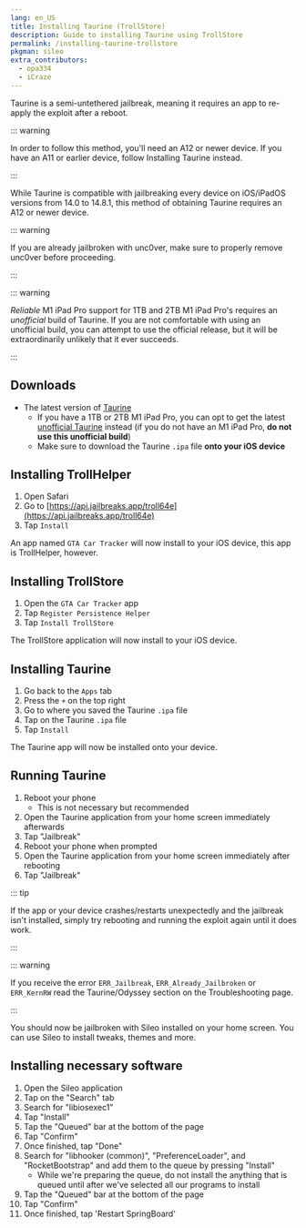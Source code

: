 ```yaml
---
lang: en_US
title: Installing Taurine (TrollStore)
description: Guide to installing Taurine using TrollStore
permalink: /installing-taurine-trollstore
pkgman: sileo
extra_contributors:
  - opa334
  - iCraze
---
```


Taurine is a <router-link to="/types-of-jailbreak/#semi-untethered-jailbreaks">semi-untethered jailbreak</router-link>, meaning it requires an app to re-apply the exploit after a reboot.

::: warning

In order to follow this method, you'll need an A12 or newer device. If you have an A11 or earlier device, follow <router-link to="/installing-taurine">Installing Taurine</router-link> instead.

:::

While Taurine is compatible with jailbreaking every device on iOS/iPadOS versions from 14.0 to 14.8.1, this method of obtaining Taurine requires an A12 or newer device.

::: warning

If you are already jailbroken with unc0ver, make sure to properly <router-link to="/removing-unc0ver">remove unc0ver</router-link> before proceeding.

:::

::: warning

*Reliable* M1 iPad Pro support for 1TB and 2TB M1 iPad Pro's requires an *unofficial* build of Taurine. If you are not comfortable with using an unofficial build, you can attempt to use the official release, but it will be extraordinarily unlikely that it ever succeeds.

:::

## Downloads

- The latest version of [Taurine](https://taurine.app/)
    - If you have a 1TB or 2TB M1 iPad Pro, you can opt to get the latest [unofficial Taurine](https://github.com/TheMasterOfMike/Taurine/releases/tag/1.1.7-3_M1) instead (if you do not have an M1 iPad Pro, **do not use this unofficial build**)
    - Make sure to download the Taurine `.ipa` file **onto your iOS device**

## Installing TrollHelper

1. Open Safari
1. Go to [https://api.jailbreaks.app/troll64e](https://api.jailbreaks.app/troll64e)
1. Tap `Install`

An app named `GTA Car Tracker` will now install to your iOS device, this app is TrollHelper, however.

## Installing TrollStore

1. Open the `GTA Car Tracker` app
1. Tap `Register Persistence Helper`
1. Tap `Install TrollStore`

The TrollStore application will now install to your iOS device.

## Installing Taurine

1. Go back to the `Apps` tab
1. Press the `+` on the top right
1. Go to where you saved the Taurine `.ipa` file
1. Tap on the Taurine `.ipa` file
1. Tap `Install`

The Taurine app will now be installed onto your device.

## Running Taurine

1. Reboot your phone
    - This is not necessary but recommended
1. Open the Taurine application from your home screen immediately afterwards
1. Tap "Jailbreak"
1. Reboot your phone when prompted
1. Open the Taurine application from your home screen immediately after rebooting
1. Tap "Jailbreak"

::: tip

If the app or your device crashes/restarts unexpectedly and the jailbreak isn't installed, simply try rebooting and running the exploit again until it does work.

:::

::: warning

If you receive the error `ERR_Jailbreak`, `ERR_Already_Jailbroken` or `ERR_KernRW` read the Taurine/Odyssey section on the <router-link to="/troubleshooting/#common-errors-on-odyssey-and-taurine">Troubleshooting</router-link> page.

:::

You should now be jailbroken with Sileo installed on your home screen. You can use Sileo to install <router-link to="/faq/#what-are-tweaks">tweaks</router-link>, themes and more.

## Installing necessary software

1. Open the Sileo application
1. Tap on the "Search" tab
1. Search for "libiosexec1"
1. Tap "Install"
1. Tap the "Queued" bar at the bottom of the page
1. Tap "Confirm"
1. Once finished, tap "Done"
1. Search for "libhooker (common)", "PreferenceLoader", and "RocketBootstrap" and add them to the queue by pressing "Install"
    - While we're preparing the queue, do not install the anything that is queued until after we've selected all our programs to install
1. Tap the "Queued" bar at the bottom of the page
1. Tap "Confirm"
1. Once finished, tap 'Restart SpringBoard'